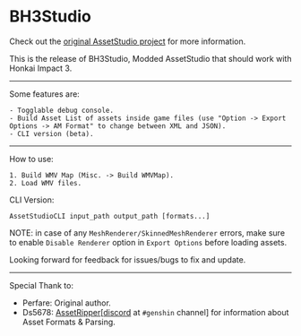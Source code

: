 # BH3Studio
Check out the [original AssetStudio project](https://github.com/Perfare/AssetStudio) for more information.

This is the release of BH3Studio, Modded AssetStudio that should work with Honkai Impact 3.
_____________________________________________________________________________________________________________________________

Some features are:
```
- Togglable debug console.
- Build Asset List of assets inside game files (use "Option -> Export Options -> AM Format" to change between XML and JSON).
- CLI version (beta).
```
_____________________________________________________________________________________________________________________________
How to use:

```
1. Build WMV Map (Misc. -> Build WMVMap).
2. Load WMV files.
```

CLI Version:
```
AssetStudioCLI input_path output_path [formats...]
```

NOTE: in case of any `MeshRenderer/SkinnedMeshRenderer` errors, make sure to enable `Disable Renderer` option in `Export Options` before loading assets.

Looking forward for feedback for issues/bugs to fix and update.
_____________________________________________________________________________________________________________________________
Special Thank to:
- Perfare: Original author.
- Ds5678: [AssetRipper](https://github.com/AssetRipper/AssetRipper)[[discord](https://discord.gg/XqXa53W2Yh) at `#genshin` channel] for information about Asset Formats & Parsing.
